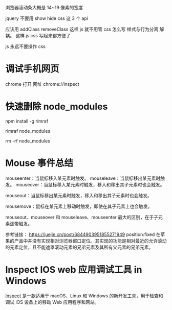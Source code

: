 浏览器滚动条大概是 14~19 像素的宽度

jquery 不要用 show hide css 这 3 个 api

应该用 addClass removeClass 这样 js 就不用管 css 怎么写 样式与行为分离 解耦。
这样 js css 写起来都方便了

js 永远不要操作 css

# 调试手机网页

chrome 打开 网址 chrome://inspect

# 快速删除 node_modules

npm install -g rimraf

rimraf node_modules

rm -rf node_modules

# Mouse 事件总结

mouseenter：当鼠标移入某元素时触发。
mouseleave：当鼠标移出某元素时触发。
mouseover：当鼠标移入某元素时触发，移入和移出其子元素时也会触发。

mouseout：当鼠标移出某元素时触发，移入和移出其子元素时也会触发。

mousemove：鼠标在某元素上移动时触发，即使在其子元素上也会触发。

mouseout、mouseover 和 mouseleave、mouseenter 最大的区别，在于子元素连带触发。

参考链接： https://juejin.cn/post/6844903951855271949
position:fixed 在苹果的产品中并没有实现相对浏览器窗口定位。其实现的功能是相对最近的允许滚动的元素定位，且不能遮罩滚动元素的兄弟元素及其所有父元素的兄弟元素。

# Inspect IOS web 应用调试工具 in Windows

[Inspect](https://inspect.dev/) 是一款适用于 macOS、Linux 和 Windows 的新开发工具，用于检查和调试 iOS 设备上的移动 Web 应用程序和网站。
